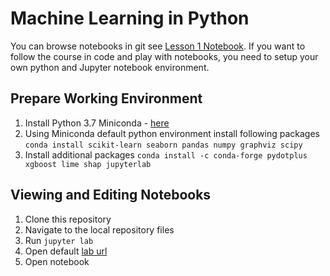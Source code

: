 # Machine Learning in Python

You can browse notebooks in git see [Lesson 1 Notebook](./imlp_1_data.ipynb). If you want to follow the course in code and play with notebooks, you need to setup your own python and Jupyter notebook environment.

## Prepare Working Environment

1. Install Python 3.7 Miniconda - [here](https://docs.conda.io/en/latest/miniconda.html)
2. Using Miniconda default python environment install following packages `conda install scikit-learn seaborn pandas numpy graphviz scipy`
3. Install additional packages `conda install -c conda-forge pydotplus xgboost lime shap jupyterlab`

## Viewing and Editing Notebooks

1. Clone this repository
1. Navigate to the local repository files
1. Run `jupyter lab`
1. Open default [lab url](http://localhost:8888/lab)
1. Open notebook
